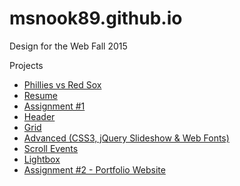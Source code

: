 # msnook89.github.io

Design for the Web Fall 2015

Projects
* [Phillies vs Red Sox](http://msnook89.github.io/phillies "Phillies vs Red Sox")
* [Resume](http://msnook89.github.io/resume "Resume")
* [Assignment #1](http://msnook89.github.io/assignment1 "Assignment #1")
* [Header](http://msnook89.github.io/header "Header")
* [Grid](http://msnook89.github.io/grid "Grid")
* [Advanced (CSS3, jQuery Slideshow & Web Fonts)](http://msnook89.github.io/advanced "Advanced")
* [Scroll Events](http://msnook89.github.io/scrollit "Scroll Events")
* [Lightbox](http://msnook89.github.io/lightbox "lightbox")
* [Assignment #2 - Portfolio Website](http://msnook89.github.io/assignment2 "Assignment #2")